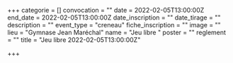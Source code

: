 +++
categorie = []
convocation = ""
date = 2022-02-05T13:00:00Z
end_date = 2022-02-05T13:00:00Z
date_inscription = ""
date_tirage = ""
description = ""
event_type = "creneau"
fiche_inscription = ""
image = ""
lieu = "Gymnase Jean Maréchal"
name = "Jeu libre "
poster = ""
reglement = ""
title = "Jeu libre 2022-02-05T13:00:00Z"

+++
